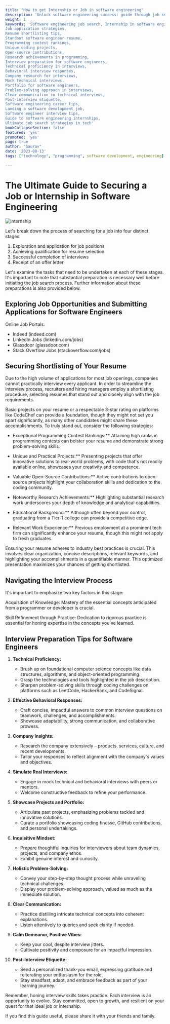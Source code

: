 ```yaml
---
title: "How to get Internship or Job in software engineering"
description: 'Unlock software engineering success: guide through job search, resume, interviews & offers. Stand out, excel & start your journey now!'
weight: 1
keywords: 'Software engineering job search, Internship in software engineering,
Job application strategies,
Resume shortlisting tips,
Standout software engineer resume,
Programming contest rankings,
Unique coding projects,
Open-source contributions,
Research achievements in programming,
Interview preparation for software engineers,
Technical proficiency in interviews,
Behavioral interview responses,
Company research for interviews,
Mock technical interviews,
Portfolio for software engineers,
Problem-solving approach in interviews,
Clear communication in technical interviews,
Post-interview etiquette,
Software engineering career tips,
Landing a software development job,
Software engineer interview tips,
Guide to software engineering internships,
Ultimate job search strategies in tech'
bookCollapseSection: false
featured: 'yes'
promoted: 'yes'
page: true
author: "Gaurav"
date: '2023-08-13'
tags: ["technology", "programming", software development, engineering]

---
```


<!-- {{< blockquote author="Ray Dalio" quote="Principles are ways of successfully dealing with reality to get what you want out of life." >}} -->

# The Ultimate Guide to Securing a Job or Internship in Software Engineering

![internship](/images/internship.webp)

Let's break down the process of searching for a job into four distinct stages:

1. Exploration and application for job positions
2. Achieving qualification for resume selection
3. Successful completion of interviews
4. Receipt of an offer letter

Let's examine the tasks that need to be undertaken at each of these stages. It's important to note that substantial preparation is necessary well before initiating the job search process. Further information about these preparations is also provided below.

## Exploring Job Opportunities and Submitting Applications for Software Engineers

Online Job Portals:

* Indeed (indeed.com)
* LinkedIn Jobs (linkedin.com/jobs)
* Glassdoor (glassdoor.com)
* Stack Overflow Jobs (stackoverflow.com/jobs)

## Securing Shortlisting of Your Resume

Due to the high volume of applications for most job openings, companies cannot practically interview every applicant. In order to streamline the interview process, recruiters and hiring managers employ a shortlisting procedure, selecting resumes that stand out and closely align with the job requirements.

Basic projects on your resume or a respectable 3-star rating on platforms like CodeChef can provide a foundation, though they might not set you apart significantly, as many other candidates might share these accomplishments. To truly stand out, consider the following strategies:

* Exceptional Programming Contest Rankings:**
   Attaining high ranks in programming contests can bolster your resume and demonstrate strong problem-solving skills.

* Unique and Practical Projects:**
   Presenting projects that offer innovative solutions to real-world problems, with code that's not readily available online, showcases your creativity and competence.

* Valuable Open-Source Contributions:**
   Active contributions to open-source projects highlight your collaboration skills and dedication to the coding community.

* Noteworthy Research Achievements:**
   Highlighting substantial research work underscores your depth of knowledge and analytical capabilities.

* Educational Background:**
   Although often beyond your control, graduating from a Tier-1 college can provide a competitive edge.

* Relevant Work Experience:**
   Previous employment at a prominent tech firm can significantly enhance your resume, though this might not apply to fresh graduates.

Ensuring your resume adheres to industry best practices is crucial. This involves clear organization, concise descriptions, relevant keywords, and highlighting your accomplishments in a quantifiable manner. This optimized presentation maximizes your chances of getting shortlisted.

## Navigating the Interview Process

It's important to emphasize two key factors in this stage:

Acquisition of Knowledge: Mastery of the essential concepts anticipated from a programmer or developer is crucial.

Skill Refinement through Practice: Dedication to rigorous practice is essential for honing expertise in the concepts you've learned.

## Interview Preparation Tips for Software Engineers

1. **Technical Proficiency:**
   - Brush up on foundational computer science concepts like data structures, algorithms, and object-oriented programming.
   - Grasp the technologies and tools highlighted in the job description.
   - Sharpen problem-solving skills through coding challenges on platforms such as LeetCode, HackerRank, and CodeSignal.

2. **Effective Behavioral Responses:**
   - Craft concise, impactful answers to common interview questions on teamwork, challenges, and accomplishments.
   - Showcase adaptability, strong communication, and collaborative prowess.

3. **Company Insights:**
   - Research the company extensively – products, services, culture, and recent developments.
   - Tailor your responses to reflect alignment with the company's values and objectives.

4. **Simulate Real Interviews:**
   - Engage in mock technical and behavioral interviews with peers or mentors.
   - Welcome constructive feedback to refine your performance.

5. **Showcase Projects and Portfolio:**
   - Articulate past projects, emphasizing problems tackled and innovative solutions.
   - Curate a portfolio showcasing coding finesse, GitHub contributions, and personal undertakings.

6. **Inquisitive Mindset:**
   - Prepare thoughtful inquiries for interviewers about team dynamics, projects, and company ethos.
   - Exhibit genuine interest and curiosity.

7. **Holistic Problem-Solving:**
   - Convey your step-by-step thought process while unraveling technical challenges.
   - Display your problem-solving approach, valued as much as the immediate solution.

8. **Clear Communication:**
   - Practice distilling intricate technical concepts into coherent explanations.
   - Listen attentively to queries and seek clarity if needed.

9. **Calm Demeanor, Positive Vibes:**
   - Keep your cool, despite interview jitters.
   - Cultivate positivity and composure for an impactful impression.

10. **Post-Interview Etiquette:**
    - Send a personalized thank-you email, expressing gratitude and reiterating your enthusiasm for the role.
    - Stay steadfast, adapt, and embrace feedback as part of your learning journey.

Remember, honing interview skills takes practice. Each interview is an opportunity to evolve. Stay committed, open to growth, and resilient on your quest for that ideal job or internship.


If you find this guide useful, please share it with your friends and family.
